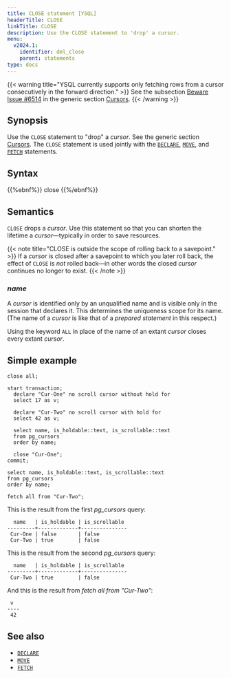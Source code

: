 ```yaml
---
title: CLOSE statement [YSQL]
headerTitle: CLOSE
linkTitle: CLOSE
description: Use the CLOSE statement to 'drop' a cursor.
menu:
  v2024.1:
    identifier: dml_close
    parent: statements
type: docs
---
```


{{< warning title="YSQL currently supports only fetching rows from a cursor consecutively in the forward direction." >}}
See the subsection [Beware Issue #6514](../../../cursors/#beware-issue-6514) in the generic section [Cursors](../../../cursors/).
{{< /warning >}}

## Synopsis

Use the `CLOSE` statement to "drop" a _cursor_. See the generic section [Cursors](../../../cursors/). The `CLOSE` statement is used jointly with the [`DECLARE`](../dml_declare), [`MOVE`](../dml_move), and [`FETCH`](../dml_fetch) statements.

## Syntax

{{%ebnf%}}
  close
{{%/ebnf%}}

## Semantics

`CLOSE` drops a _cursor_. Use this statement so that you can shorten the lifetime a _cursor_—typically in order to save resources.

{{< note title="CLOSE is outside the scope of rolling back to a savepoint." >}}
If a _cursor_ is closed after a savepoint to which you later roll back, the effect of `CLOSE` is _not_ rolled back—in other words the closed _cursor_ continues no longer to exist.
{{< /note >}}

### *name*

A _cursor_ is identified only by an unqualified name and is visible only in the session that declares it. This determines the uniqueness scope for its name. (The name of a  _cursor_ is like that of a _prepared statement_ in this respect.)

Using the keyword `ALL` in place of the name of an extant _cursor_ closes every extant _cursor_.

## Simple example


```plpgsql
close all;

start transaction;
  declare "Cur-One" no scroll cursor without hold for
  select 17 as v;

  declare "Cur-Two" no scroll cursor with hold for
  select 42 as v;

  select name, is_holdable::text, is_scrollable::text
  from pg_cursors
  order by name;
  
  close "Cur-One";
commit;

select name, is_holdable::text, is_scrollable::text
from pg_cursors
order by name;

fetch all from "Cur-Two";
```

This is the result from the first _pg_cursors_ query:

```output
  name   | is_holdable | is_scrollable 
---------+-------------+---------------
 Cur-One | false       | false
 Cur-Two | true        | false
```

This is the result from the second _pg_cursors_ query:

```output
  name   | is_holdable | is_scrollable 
---------+-------------+---------------
 Cur-Two | true        | false
```

And this is the result from _fetch all from "Cur-Two"_:

```output
 v  
----
 42
```

## See also

- [`DECLARE`](../dml_declare)
- [`MOVE`](../dml_move)
- [`FETCH`](../dml_fetch)
